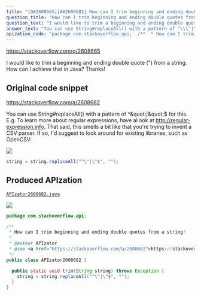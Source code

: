```yaml
---
title: "[Q#2608665][A#2608682] How can I trim beginning and ending double quotes from a string?"
question_title: "How can I trim beginning and ending double quotes from a string?"
question_text: "I would like to trim a beginning and ending double quote (\") from a string. How can I achieve that in Java? Thanks!"
answer_text: "You can use String#replaceAll() with a pattern of ^\\\"|\\\"$ for this. E.g. To learn more about regular expressions, have al ook at http://regular-expression.info. That said, this smells a bit like that you're trying to invent a CSV parser. If so, I'd suggest to look around for existing libraries, such as OpenCSV."
apization_code: "package com.stackoverflow.api;  /**  * How can I trim beginning and ending double quotes from a string?  *  * @author APIzator  * @see <a href=\"https://stackoverflow.com/a/2608682\">https://stackoverflow.com/a/2608682</a>  */ public class APIzator2608682 {    public static void trim(String string) throws Exception {     string = string.replaceAll(\"^\\\"|\\\"$\", \"\");   } }"
---
```


https://stackoverflow.com/q/2608665

I would like to trim a beginning and ending double quote (&quot;) from a string.
How can I achieve that in Java? Thanks!



## Original code snippet

https://stackoverflow.com/a/2608682

You can use String#replaceAll() with a pattern of ^\&quot;|\&quot;$ for this.
E.g.
To learn more about regular expressions, have al ook at http://regular-expression.info.
That said, this smells a bit like that you&#x27;re trying to invent a CSV parser. If so, I&#x27;d suggest to look around for existing libraries, such as OpenCSV.

<div class="code-logo"><img src="/stackoverflow.png" /></div>

```java
string = string.replaceAll("^\"|\"$", "");
```

## Produced APIzation

[`APIzator2608682.java`](https://github.com/pasqualesalza/apization/raw/main/data/search/APIzator2608682.java)

<div class="code-logo"><img src="/apizator.png" /></div>

```java
package com.stackoverflow.api;

/**
 * How can I trim beginning and ending double quotes from a string?
 *
 * @author APIzator
 * @see <a href="https://stackoverflow.com/a/2608682">https://stackoverflow.com/a/2608682</a>
 */
public class APIzator2608682 {

  public static void trim(String string) throws Exception {
    string = string.replaceAll("^\"|\"$", "");
  }
}

```